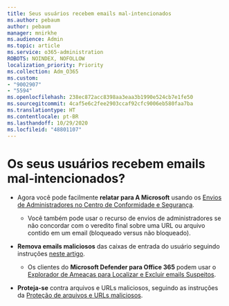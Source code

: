 ```yaml
---
title: Seus usuários recebem emails mal-intencionados
ms.author: pebaum
author: pebaum
manager: mnirkhe
ms.audience: Admin
ms.topic: article
ms.service: o365-administration
ROBOTS: NOINDEX, NOFOLLOW
localization_priority: Priority
ms.collection: Adm_O365
ms.custom:
- "9002907"
- "5594"
ms.openlocfilehash: 238ec872acc8398aa3eaa3b1990e524cb7e1fe50
ms.sourcegitcommit: 4caf5e6c2fee2903ccaf92cfc9006eb580faa7ba
ms.translationtype: HT
ms.contentlocale: pt-BR
ms.lasthandoff: 10/29/2020
ms.locfileid: "48801107"
---
```

# <a name="did-your-users-receive-malicious-email"></a>Os seus usuários recebem emails mal-intencionados?

- Agora você pode facilmente **relatar para A Microsoft** usando os [Envios de Administradores no Centro de Conformidade e Segurança](https://protection.office.com/reportsubmission). 

    - Você também pode usar o recurso de envios de administradores se não concordar com o veredito final sobre uma URL ou arquivo contido em um email (bloqueado versus não bloqueado).

- **Remova emails maliciosos** das caixas de entrada do usuário seguindo instruções [neste artigo](https://docs.microsoft.com/microsoft-365/compliance/search-for-and-delete-messages-in-your-organization?view=o365-worldwide#more-information). 

    - Os clientes do **Microsoft Defender para Office 365** podem usar o [Explorador de Ameaças para Localizar e Excluir emails Suspeitos](https://docs.microsoft.com/microsoft-365/security/office-365-security/investigate-malicious-email-that-was-delivered?view=o365-worldwide#find-and-delete-suspicious-email-that-was-delivered).

- **Proteja-se** contra arquivos e URLs maliciosos, seguindo as instruções da [Proteção de arquivos e URLs maliciosos](https://docs.microsoft.com/microsoft-365/security/office-365-security/protect-against-threats?view=o365-worldwide#part-2---protection-from-malicious-urls-and-files).
